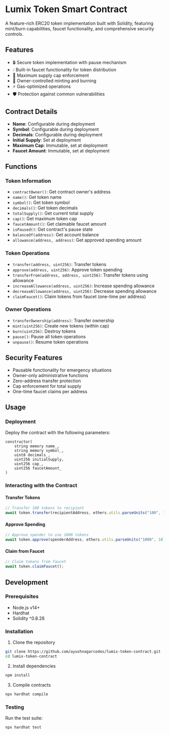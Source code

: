 # Lumix Token Smart Contract

A feature-rich ERC20 token implementation built with Solidity, featuring mint/burn capabilities, faucet functionality, and comprehensive security controls.

## Features

- 🔒 Secure token implementation with pause mechanism
- 💧 Built-in faucet functionality for token distribution
- 🎯 Maximum supply cap enforcement
- 🔐 Owner-controlled minting and burning
- ⚡ Gas-optimized operations
- 🛡️ Protection against common vulnerabilities

## Contract Details

- **Name**: Configurable during deployment
- **Symbol**: Configurable during deployment
- **Decimals**: Configurable during deployment
- **Initial Supply**: Set at deployment
- **Maximum Cap**: Immutable, set at deployment
- **Faucet Amount**: Immutable, set at deployment

## Functions

### Token Information

- `contractOwner()`: Get contract owner's address
- `name()`: Get token name
- `symbol()`: Get token symbol
- `decimals()`: Get token decimals
- `totalSupply()`: Get current total supply
- `cap()`: Get maximum token cap
- `faucetAmount()`: Get claimable faucet amount
- `isPaused()`: Get contract's pause state
- `balanceOf(address)`: Get account balance
- `allowance(address, address)`: Get approved spending amount

### Token Operations

- `transfer(address, uint256)`: Transfer tokens
- `approve(address, uint256)`: Approve token spending
- `transferFrom(address, address, uint256)`: Transfer tokens using allowance
- `increaseAllowance(address, uint256)`: Increase spending allowance
- `decreaseAllowance(address, uint256)`: Decrease spending allowance
- `claimFaucet()`: Claim tokens from faucet (one-time per address)

### Owner Operations

- `transferOwnership(address)`: Transfer ownership
- `mint(uint256)`: Create new tokens (within cap)
- `burn(uint256)`: Destroy tokens
- `pause()`: Pause all token operations
- `unpause()`: Resume token operations

## Security Features

- Pausable functionality for emergency situations
- Owner-only administrative functions
- Zero-address transfer protection
- Cap enforcement for total supply
- One-time faucet claims per address

## Usage

### Deployment

Deploy the contract with the following parameters:

```solidity
constructor(
    string memory name_,
    string memory symbol_,
    uint8 decimals_,
    uint256 initialSupply,
    uint256 cap_,
    uint256 faucetAmount_
)
```

### Interacting with the Contract

#### Transfer Tokens

```javascript
// Transfer 100 tokens to recipient
await token.transfer(recipientAddress, ethers.utils.parseUnits("100", 18));
```

#### Approve Spending

```javascript
// Approve spender to use 1000 tokens
await token.approve(spenderAddress, ethers.utils.parseUnits("1000", 18));
```

#### Claim from Faucet

```javascript
// Claim tokens from faucet
await token.claimFaucet();
```

## Development

### Prerequisites

- Node.js v14+
- Hardhat
- Solidity ^0.8.28

### Installation

1. Clone the repository

```bash
git clone https://github.com/ayushnagarcodes/lumix-token-contract.git
cd lumix-token-contract
```

2. Install dependencies

```bash
npm install
```

3. Compile contracts

```bash
npx hardhat compile
```

### Testing

Run the test suite:

```bash
npx hardhat test
```
